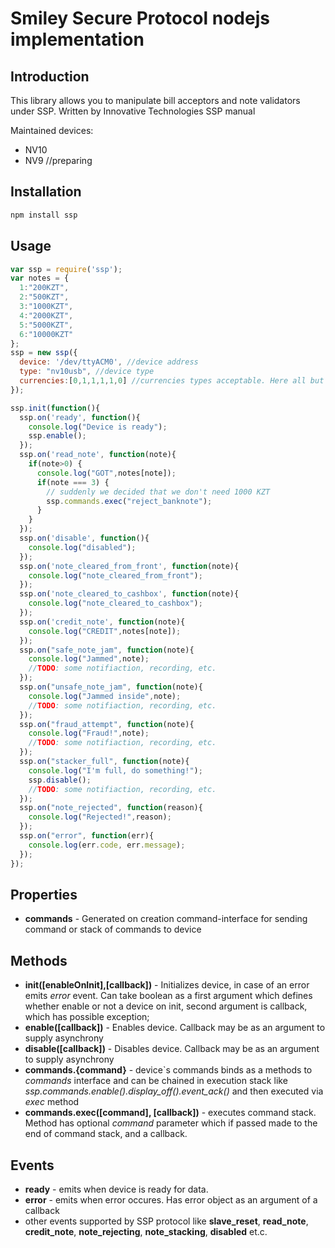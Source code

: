 Smiley Secure Protocol nodejs implementation
=============================================

Introduction
-------------
This library allows you to manipulate bill acceptors and note validators under SSP.
Written by Innovative Technologies SSP manual

Maintained devices:
* NV10
* NV9 //preparing

Installation
-------------

```bash
npm install ssp
```

Usage
-----

```javascript
var ssp = require('ssp');
var notes = {
  1:"200KZT",
  2:"500KZT",
  3:"1000KZT",
  4:"2000KZT",
  5:"5000KZT",
  6:"10000KZT"
};
ssp = new ssp({
  device: '/dev/ttyACM0', //device address
  type: "nv10usb", //device type
  currencies:[0,1,1,1,1,0] //currencies types acceptable. Here all but 200KZT
});

ssp.init(function(){
  ssp.on('ready', function(){
    console.log("Device is ready");
    ssp.enable();
  });
  ssp.on('read_note', function(note){
    if(note>0) {
      console.log("GOT",notes[note]);
      if(note === 3) {
        // suddenly we decided that we don't need 1000 KZT
        ssp.commands.exec("reject_banknote");
      }
    }
  });
  ssp.on('disable', function(){
    console.log("disabled");
  });
  ssp.on('note_cleared_from_front', function(note){
    console.log("note_cleared_from_front");
  });
  ssp.on('note_cleared_to_cashbox', function(note){
    console.log("note_cleared_to_cashbox");
  });
  ssp.on('credit_note', function(note){
    console.log("CREDIT",notes[note]);
  });
  ssp.on("safe_note_jam", function(note){
    console.log("Jammed",note);
    //TODO: some notifiaction, recording, etc.
  });
  ssp.on("unsafe_note_jam", function(note){
    console.log("Jammed inside",note);
    //TODO: some notifiaction, recording, etc.
  });
  ssp.on("fraud_attempt", function(note){
    console.log("Fraud!",note);
    //TODO: some notifiaction, recording, etc.
  });
  ssp.on("stacker_full", function(note){
    console.log("I'm full, do something!");
    ssp.disable();
    //TODO: some notifiaction, recording, etc.
  });
  ssp.on("note_rejected", function(reason){
    console.log("Rejected!",reason);
  });
  ssp.on("error", function(err){
    console.log(err.code, err.message);
  });
});
```

Properties
------------

* **commands** - Generated on creation command-interface for sending command or stack of commands to device

Methods
----------

* **init([enableOnInit],[callback])** - Initializes device, in case of an error emits _error_ event. Can take boolean as a first argument which defines whether enable or not a device on init, second argument is callback, which has possible exception;
* **enable([callback])** - Enables device. Callback may be as an argument to supply asynchrony
* **disable([callback])** - Disables device. Callback may be as an argument to supply asynchrony
* **commands.{command}** - device`s commands binds as a methods to _commands_ interface and can be chained in execution stack like _ssp.commands.enable().display_off().event_ack()_ and then executed via _exec_ method
* **commands.exec([command], [callback])** - executes command stack. Method has optional _command_ parameter which if passed made to the end of command stack, and a callback.

Events
------------------

* **ready** - emits when device is ready for data.
* **error** - emits when error occures. Has error object as an argument of a callback
* other events supported by SSP protocol like **slave_reset**, **read_note**, **credit_note**, **note_rejecting**, **note_stacking**, **disabled** et.c.